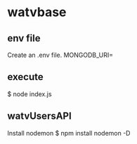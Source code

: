 # watvbase

## env file
Create an .env file.
MONGODB_URI=<url db>

## execute
$ node index.js

## watvUsersAPI 
Install nodemon
$ npm install nodemon -D